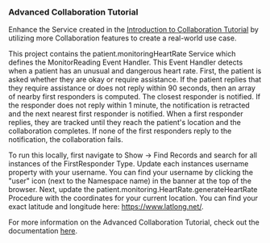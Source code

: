 ### Advanced Collaboration Tutorial

Enhance the Service created in the [Introduction to Collaboration Tutorial](/docs/system/tutorials/introcollaboration/index.html)
by utilizing more Collaboration features to create a real-world use case.

This project contains the patient.monitoringHeartRate Service which defines the MonitorReading Event Handler. 
This Event Handler detects when a patient has an unusual and dangerous heart rate. First, the patient is asked whether 
they are okay or require assistance. If the patient replies that they require assistance or does not reply within 90 seconds,
then an array of nearby first responders is computed. The closest responder is notified. If the responder does not reply
within 1 minute, the notification is retracted and the next nearest first responder is notified. When a first responder
replies, they are tracked until they reach the patient's location and the collaboration completes. If none of the first 
responders reply to the notification, the collaboration fails.

To run this locally, first navigate to Show -> Find Records
and search for all instances of the FirstResponder Type. Update each instances username property with your username.
You can find your username by clicking the "user" icon (next to the Namespace name) in the banner at the top of the 
browser. Next, update the patient.monitoring.HeartRate.generateHeartRate Procedure with the coordinates for your
current location. You can find your exact latitude and longitude here: https://www.latlong.net/.


For more information on the Advanced Collaboration Tutorial, check out the documentation [here](/docs/system/tutorials/advancedcollaborations/index.html).
